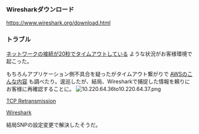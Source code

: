 ### Wiresharkダウンロード
https://www.wireshark.org/download.html

### トラブル
[ネットワークの接続が20秒でタイムアウトしている](https://shimaji.exblog.jp/12854771/) ような状況がお客様環境で起こった。

もちろんアプリケーション側不具合を疑ったがタイムアウト繋がりで [AWSのこんな内容](https://aws.amazon.com/jp/premiumsupport/knowledge-center/s3-socket-connection-timeout-error/) も調べたり。逡巡したが、結局、Wiresharkで捕捉した情報を頼りにお客様に再確認することに。
![10.220.64.36to10.220.64.37.png](https://qiita-image-store.s3.ap-northeast-1.amazonaws.com/0/93824/8190bca9-607c-e321-fc77-039dfc43133d.png)


[TCP Retransmission](http://piyopiyocs.blog115.fc2.com/blog-entry-564.html) 

[Wireshark](https://knowledge.sakura.ad.jp/6286/)

結局SNPの設定変更で解決したそうだ。

